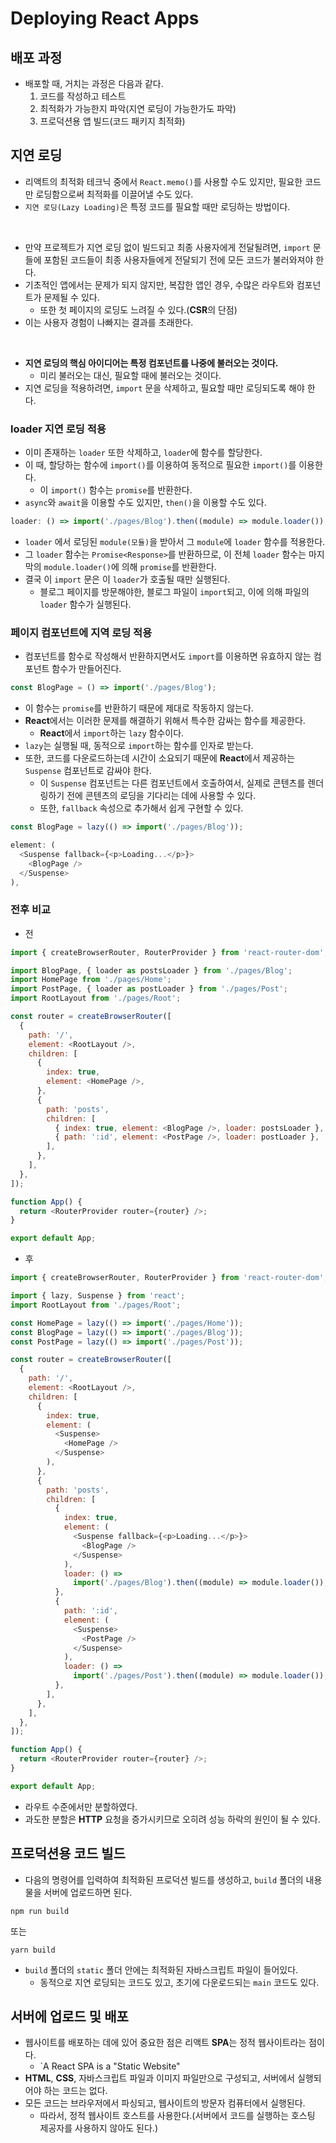# Deploying React Apps

## 배포 과정

- 배포할 때, 거치는 과정은 다음과 같다.
    1. 코드를 작성하고 테스트
    2. 최적화가 가능한지 파악(지연 로딩이 가능한가도 파악)
    3. 프로덕션용 앱 빌드(코드 패키지 최적화)
 
## 지연 로딩

- 리액트의 최적화 테크닉 중에서 `React.memo()`를 사용할 수도 있지만, 필요한 코드만 로딩함으로써 최적화를 이끌어낼 수도 있다.
- `지연 로딩(Lazy Loading)`은 특정 코드를 필요할 때만 로딩하는 방법이다.

<br/>

- 만약 프로젝트가 지연 로딩 없이 빌드되고 최종 사용자에게 전달될려면, `import` 문들에 포함된 코드들이 최종 사용자들에게 전달되기 전에 모든 코드가 불러와져야 한다.
- 기초적인 앱에서는 문제가 되지 않지만, 복잡한 앱인 경우, 수많은 라우트와 컴포넌트가 문제될 수 있다.
  - 또한 첫 페이지의 로딩도 느려질 수 있다.(**CSR**의 단점) 
- 이는 사용자 경험이 나빠지는 결과를 초래한다.

<br/>

- **지연 로딩의 핵심 아이디어는 특정 컴포넌트를 나중에 불러오는 것이다.**
    - 미리 불러오는 대신, 필요할 때에 불러오는 것이다.
- 지연 로딩을 적용하려면, `import` 문을 삭제하고, 필요할 때만 로딩되도록 해야 한다.

### loader 지연 로딩 적용

- 이미 존재하는 `loader` 또한 삭제하고, `loader`에 함수를 할당한다.
- 이 때, 할당하는 함수에 `import()`를 이용하여 동적으로 필요한 `import()`를 이용한다.
    - 이 `import()` 함수는 `promise`를 반환한다.
- `async`와 `await`을 이용할 수도 있지만, `then()`을 이용할 수도 있다. 

```javascript
loader: () => import('./pages/Blog').then((module) => module.loader()),
```

- `loader` 에서 로딩된 `module(모듈)`을 받아서 그 `module`에 `loader` 함수를 적용한다.
- 그 `loader` 함수는 `Promise<Response>`를 반환하므로, 이 전체 `loader` 함수는 마지막의 `module.loader()`에 의해 `promise`를 반환한다.
- 결국 이 `import` 문은 이 `loader`가 호출될 때만 실행된다.
    - 블로그 페이지를 방문해야한, 블로그 파일이 `import`되고, 이에 의해 파일의 `loader` 함수가 실행된다.  

### 페이지 컴포넌트에 지역 로딩 적용

- 컴포넌트를 함수로 작성해서 반환하지면서도 `import`를 이용하면 유효하지 않는 컴포넌트 함수가 만들어진다.

```javascript
const BlogPage = () => import('./pages/Blog');
```

- 이 함수는 `promise`를 반환하기 때문에 제대로 작동하지 않는다.
- **React**에서는 이러한 문제를 해결하기 위해서 특수한 감싸는 함수를 제공한다.
    - **React**에서 `import`하는 `lazy` 함수이다. 
- `lazy`는 실행될 때, 동적으로 `import`하는 함수를 인자로 받는다.
- 또한, 코드를 다운로드하는데 시간이 소요되기 때문에 **React**에서 제공하는 `Suspense` 컴포넌트로 감싸야 한다.
    - 이 `Suspense` 컴포넌트는 다른 컴포넌트에서 호출하여서, 실제로 콘텐츠를 렌더링하기 전에 콘텐츠의 로딩을 기다리는 데에 사용할 수 있다.
    - 또한, `fallback` 속성으로 추가해서 쉽게 구현할 수 있다.

```javascript
const BlogPage = lazy(() => import('./pages/Blog'));
```

```javascript
element: (
  <Suspense fallback={<p>Loading...</p>}>
    <BlogPage />
  </Suspense>
),
```

### 전후 비교

- 전

```javascript
import { createBrowserRouter, RouterProvider } from 'react-router-dom';

import BlogPage, { loader as postsLoader } from './pages/Blog';
import HomePage from './pages/Home';
import PostPage, { loader as postLoader } from './pages/Post';
import RootLayout from './pages/Root';

const router = createBrowserRouter([
  {
    path: '/',
    element: <RootLayout />,
    children: [
      {
        index: true,
        element: <HomePage />,
      },
      {
        path: 'posts',
        children: [
          { index: true, element: <BlogPage />, loader: postsLoader },
          { path: ':id', element: <PostPage />, loader: postLoader },
        ],
      },
    ],
  },
]);

function App() {
  return <RouterProvider router={router} />;
}

export default App;
```

- 후

```javascript
import { createBrowserRouter, RouterProvider } from 'react-router-dom';

import { lazy, Suspense } from 'react';
import RootLayout from './pages/Root';

const HomePage = lazy(() => import('./pages/Home'));
const BlogPage = lazy(() => import('./pages/Blog'));
const PostPage = lazy(() => import('./pages/Post'));

const router = createBrowserRouter([
  {
    path: '/',
    element: <RootLayout />,
    children: [
      {
        index: true,
        element: (
          <Suspense>
            <HomePage />
          </Suspense>
        ),
      },
      {
        path: 'posts',
        children: [
          {
            index: true,
            element: (
              <Suspense fallback={<p>Loading...</p>}>
                <BlogPage />
              </Suspense>
            ),
            loader: () =>
              import('./pages/Blog').then((module) => module.loader()),
          },
          {
            path: ':id',
            element: (
              <Suspense>
                <PostPage />
              </Suspense>
            ),
            loader: () =>
              import('./pages/Post').then((module) => module.loader()),
          },
        ],
      },
    ],
  },
]);

function App() {
  return <RouterProvider router={router} />;
}

export default App;
```

- 라우트 수준에서만 분할하였다.
- 과도한 분할은 **HTTP** 요청을 증가시키므로 오히려 성능 하락의 원인이 될 수 있다.

## 프로덕션용 코드 빌드

- 다음의 명령어를 입력하여 최적화된 프로덕션 빌드를 생성하고, `build` 폴더의 내용물을 서버에 업로드하면 된다.

```
npm run build
```

또는

```
yarn build
```

- `build` 폴더의 `static` 폴더 안에는 최적화된 자바스크립트 파일이 들어있다.
    - 동적으로 지연 로딩되는 코드도 있고, 초기에 다운로드되는 `main` 코드도 있다.

## 서버에 업로드 및 배포

- 웹사이트를 배포하는 데에 있어 중요한 점은 리액트 **SPA**는 정적 웹사이트라는 점이다.
    - `A React SPA is a "Static Website"
- **HTML**, **CSS**, 자바스크립트 파일과 이미지 파일만으로 구성되고, 서버에서 실행되어야 하는 코드는 없다.
- 모든 코드는 브라우저에서 파싱되고, 웹사이트의 방문자 컴퓨터에서 실행된다.
    - 따라서, 정적 웹사이트 호스트를 사용한다.(서버에서 코드를 실행하는 호스팅 제공자를 사용하지 않아도 된다.)
      


















